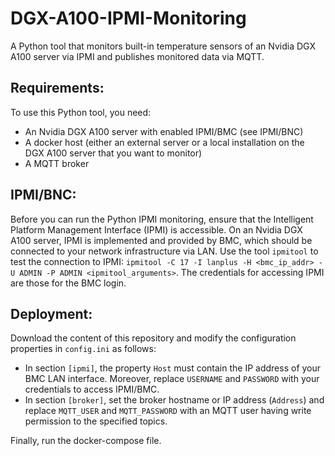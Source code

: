 # DGX-A100-IPMI-Monitoring
A Python tool that monitors built-in temperature sensors of an Nvidia DGX A100 server via IPMI and publishes monitored data via MQTT.

## Requirements:
To use this Python tool, you need:
- An Nvidia DGX A100 server with enabled IPMI/BMC (see IPMI/BNC)
- A docker host (either an external server or a local installation on the DGX A100 server that you want to monitor)
- A MQTT broker

## IPMI/BNC:
Before you can run the Python IPMI monitoring, ensure that the Intelligent Platform Management Interface (IPMI) is accessible. On an Nvidia DGX A100 server, IPMI is implemented and provided by BMC, which should be connected to your network infrastructure via LAN. Use the tool ``ipmitool`` to test the connection to IPMI: ``ipmitool -C 17 -I lanplus -H <bmc_ip_addr> -U ADMIN -P ADMIN <ipmitool_arguments>``. The credentials for accessing IPMI are those for the BMC login.

## Deployment:
Download the content of this repository and modify the configuration properties in ``config.ini`` as follows:
- In section ``[ipmi]``, the property ``Host`` must contain the IP address of your BMC LAN interface. Moreover, replace ``USERNAME`` and ``PASSWORD`` with your credentials to access IPMI/BMC.
- In section ``[broker]``, set the broker hostname or IP address (``Address``) and replace ``MQTT_USER`` and ``MQTT_PASSWORD`` with an MQTT user having write permission to the specified topics.

Finally, run the docker-compose file.



